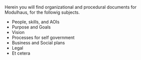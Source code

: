Herein you will find organizational and procedural documents for Modulhaus, for the followig subjects.

* People, skills, and AOIs
* Purpose and Goals
* Vision
* Processes for self government
* Business and Social plans
* Legal
* Et cetera

